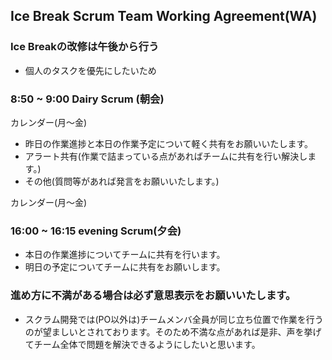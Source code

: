 ## Ice Break Scrum Team Working Agreement(WA)

### Ice Breakの改修は午後から行う
- 個人のタスクを優先にしたいため

### 8:50 ~ 9:00 Dairy Scrum (朝会)

カレンダー(月～金)
- 昨日の作業進捗と本日の作業予定について軽く共有をお願いいたします。
- アラート共有(作業で詰まっている点があればチームに共有を行い解決します。)
- その他(質問等があれば発言をお願いいたします。)


カレンダー(月～金)
### 16:00 ~ 16:15 evening Scrum(夕会)
- 本日の作業進捗についてチームに共有を行います。
- 明日の予定についてチームに共有をお願いします。


### 進め方に不満がある場合は必ず意思表示をお願いいたします。

- スクラム開発では(PO以外は)チームメンバ全員が同じ立ち位置で作業を行うのが望ましいとされております。そのため不満な点があれば是非、声を挙げてチーム全体で問題を解決できるようにしたいと思います。
